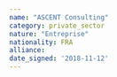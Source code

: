 ```yaml
---
name: "ASCENT Consulting"
category: private_sector
nature: "Entreprise"
nationality: FRA
alliance: 
date_signed: '2018-11-12'
---
```

    